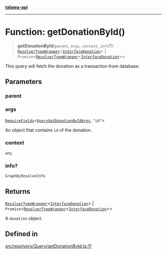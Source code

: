 [**talawa-api**](../../../../README.md)

***

# Function: getDonationById()

> **getDonationById**(`parent`, `args`, `context`, `info`?): [`ResolverTypeWrapper`](../../../../types/generatedGraphQLTypes/type-aliases/ResolverTypeWrapper.md)\<[`InterfaceDonation`](../../../../models/Donation/interfaces/InterfaceDonation.md)\> \| `Promise`\<[`ResolverTypeWrapper`](../../../../types/generatedGraphQLTypes/type-aliases/ResolverTypeWrapper.md)\<[`InterfaceDonation`](../../../../models/Donation/interfaces/InterfaceDonation.md)\>\>

This query will fetch the donation as a transaction from database.

## Parameters

### parent

### args

[`RequireFields`](../../../../types/generatedGraphQLTypes/type-aliases/RequireFields.md)\<[`QueryGetDonationByIdArgs`](../../../../types/generatedGraphQLTypes/type-aliases/QueryGetDonationByIdArgs.md), `"id"`\>

An object that contains `id` of the donation.

### context

`any`

### info?

`GraphQLResolveInfo`

## Returns

[`ResolverTypeWrapper`](../../../../types/generatedGraphQLTypes/type-aliases/ResolverTypeWrapper.md)\<[`InterfaceDonation`](../../../../models/Donation/interfaces/InterfaceDonation.md)\> \| `Promise`\<[`ResolverTypeWrapper`](../../../../types/generatedGraphQLTypes/type-aliases/ResolverTypeWrapper.md)\<[`InterfaceDonation`](../../../../models/Donation/interfaces/InterfaceDonation.md)\>\>

A `donation` object.

## Defined in

[src/resolvers/Query/getDonationById.ts:11](https://github.com/Suyash878/talawa-api/blob/b5a9d8b4a1ea678a3d6f5b710b3721f91a3052fc/src/resolvers/Query/getDonationById.ts#L11)

